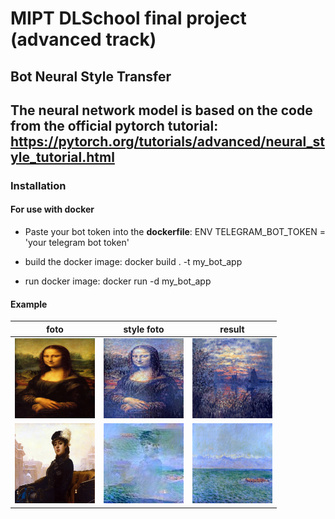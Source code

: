 # MIPT DLSchool final project (advanced track) #

## Bot  Neural Style Transfer

## The neural network model is based on the code from the official pytorch tutorial: https://pytorch.org/tutorials/advanced/neural_style_tutorial.html

### Installation

#### For use with docker

- Paste your bot token into the **dockerfile**:
ENV TELEGRAM_BOT_TOKEN = 'your telegram bot token'

- build the docker image:
docker build . -t my_bot_app

- run docker image:
docker run -d my_bot_app


#### Example

|   foto   |   style foto   |   result   |
|----------|----------------|------------|
| <img src="https://github.com/alexiv-tn65/DLS_Project/blob/d2d46bd56c682f13aa121f8474dc24c6acde2362/examples/1/335034699_main.jpg" width="128" height="128"> | <img src="https://github.com/alexiv-tn65/DLS_Project/blob/d2d46bd56c682f13aa121f8474dc24c6acde2362/examples/1/335034699_result.jpg" width="128" height="128">   | <img src="https://github.com/alexiv-tn65/DLS_Project/blob/d2d46bd56c682f13aa121f8474dc24c6acde2362/examples/1/335034699_style.jpg" width="128" height="128">  |
| <img src="https://github.com/alexiv-tn65/DLS_Project/blob/5646c5706ef6df26768a3b372ec67b3e77690a0c/examples/2/335034699_main.jpg" width="128" height="128"> | <img src="https://github.com/alexiv-tn65/DLS_Project/blob/5646c5706ef6df26768a3b372ec67b3e77690a0c/examples/2/335034699_result.jpg" width="128" height="128">   | <img src="https://github.com/alexiv-tn65/DLS_Project/blob/5646c5706ef6df26768a3b372ec67b3e77690a0c/examples/2/335034699_style.jpg" width="128" height="128">  |